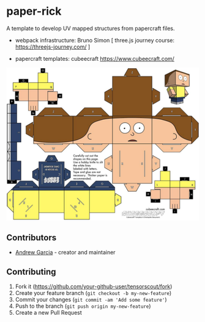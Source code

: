 # paper-rick

A template to develop UV mapped structures from papercraft files.

* webpack infrastructure: Bruno Simon [ three.js journey course: https://threejs-journey.com/ ]

* papercraft templates: cubeecraft https://www.cubeecraft.com/

![](template.jpg)

## Contributors

- [Andrew Garcia](https://github.com/andrewrgarcia) - creator and maintainer

## Contributing

1. Fork it (<https://github.com/your-github-user/tensorscout/fork>)
2. Create your feature branch (`git checkout -b my-new-feature`)
3. Commit your changes (`git commit -am 'Add some feature'`)
4. Push to the branch (`git push origin my-new-feature`)
5. Create a new Pull Request


